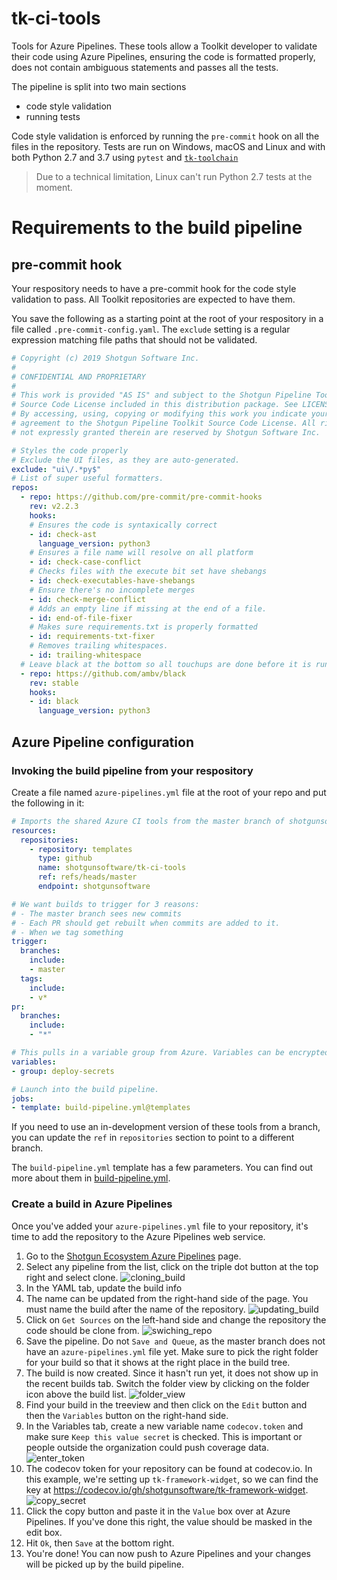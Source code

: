 # tk-ci-tools

Tools for Azure Pipelines. These tools allow a Toolkit developer to validate their code using Azure Pipelines, ensuring the code is formatted properly, does not contain ambiguous statements and passes all the tests.

The pipeline is split into two main sections
- code style validation
- running tests

Code style validation is enforced by running the `pre-commit` hook on all the files in the repository. Tests are run on Windows, macOS and Linux and with both Python 2.7 and 3.7 using `pytest` and [`tk-toolchain`](https://github.com/shotgunsoftware/tk-toolchain)

> Due to a technical limitation, Linux can't run Python 2.7 tests at the moment.

# Requirements to the build pipeline

## pre-commit hook

Your respository needs to have a pre-commit hook for the code style validation to pass. All Toolkit repositories are expected to have them.

You save the following as a starting point at the root of your respository in a file called `.pre-commit-config.yaml`. The `exclude` setting is a regular expression matching file paths that should not be validated.

```yaml
# Copyright (c) 2019 Shotgun Software Inc.
#
# CONFIDENTIAL AND PROPRIETARY
#
# This work is provided "AS IS" and subject to the Shotgun Pipeline Toolkit
# Source Code License included in this distribution package. See LICENSE.
# By accessing, using, copying or modifying this work you indicate your
# agreement to the Shotgun Pipeline Toolkit Source Code License. All rights
# not expressly granted therein are reserved by Shotgun Software Inc.

# Styles the code properly
# Exclude the UI files, as they are auto-generated.
exclude: "ui\/.*py$"
# List of super useful formatters.
repos:
  - repo: https://github.com/pre-commit/pre-commit-hooks
    rev: v2.2.3
    hooks:
    # Ensures the code is syntaxically correct
    - id: check-ast
      language_version: python3
    # Ensures a file name will resolve on all platform
    - id: check-case-conflict
    # Checks files with the execute bit set have shebangs
    - id: check-executables-have-shebangs
    # Ensure there's no incomplete merges
    - id: check-merge-conflict
    # Adds an empty line if missing at the end of a file.
    - id: end-of-file-fixer
    # Makes sure requirements.txt is properly formatted
    - id: requirements-txt-fixer
    # Removes trailing whitespaces.
    - id: trailing-whitespace
  # Leave black at the bottom so all touchups are done before it is run.
  - repo: https://github.com/ambv/black
    rev: stable
    hooks:
    - id: black
      language_version: python3
```

## Azure Pipeline configuration

### Invoking the build pipeline from your respository

Create a file named `azure-pipelines.yml` file at the root of your repo and put the following in it:

```yaml
# Imports the shared Azure CI tools from the master branch of shotgunsoftware/tk-ci-tools
resources:
  repositories:
    - repository: templates
      type: github
      name: shotgunsoftware/tk-ci-tools
      ref: refs/heads/master
      endpoint: shotgunsoftware

# We want builds to trigger for 3 reasons:
# - The master branch sees new commits
# - Each PR should get rebuilt when commits are added to it.
# - When we tag something
trigger:
  branches:
    include:
    - master
  tags:
    include:
    - v*
pr:
  branches:
    include:
    - "*"

# This pulls in a variable group from Azure. Variables can be encrypted or not.
variables:
- group: deploy-secrets

# Launch into the build pipeline.
jobs:
- template: build-pipeline.yml@templates
```

If you need to use an in-development version of these tools from a branch, you can update the `ref` in `repositories` section to point to a different branch.

The `build-pipeline.yml` template has a few parameters. You can find out more about them in [build-pipeline.yml](https://github.com/shotgunsoftware/tk-ci-tools/blob/master/build-pipeline.yml).

### Create a build in Azure Pipelines

Once you've added your `azure-pipelines.yml` file to your repository, it's time to add the repository to the Azure Pipelines web service.

1. Go to the [Shotgun Ecosystem Azure Pipelines](https://dev.azure.com/shotgun-ecosystem/Toolkit/_build) page.
2. Select any pipeline from the list, click on the triple dot button at the top right and select clone.
   ![cloning_build](resources/cloning_build.png)
3. In the YAML tab, update the build info
4. The name can be updated from the right-hand side of the page. You must name the build after the name of the repository.
   ![updating_build](resources/updating_build.png)
5. Click on `Get Sources` on the left-hand side and change the repository the code should be clone from.
    ![swiching_repo](resources/swiching_repo.png)
6. Save the pipeline. Do not `Save and Queue`, as the master branch does not have an `azure-pipelines.yml` file yet. Make sure to pick the right folder for your build so that it shows at the right place in the build tree.
7. The build is now created. Since it hasn't run yet, it does not show up in the recent builds tab. Switch the folder view by clicking on the folder icon above the build list.
   ![folder_view](resources/folder_view.png)
8. Find your build in the treeview and then click on the `Edit` button and then the `Variables` button on the right-hand side.
9. In the Variables tab, create a new variable name `codecov.token` and make sure `Keep this value secret` is checked. This is important or people outside the organization could push coverage data.
   ![enter_token](resources/enter_token.png)
10. The codecov token for your repository can be found at codecov.io. In this example, we're setting up `tk-framework-widget`, so we can find the key at https://codecov.io/gh/shotgunsoftware/tk-framework-widget.
   ![copy_secret](resources/copy_secret.png)
11. Click the copy button and paste it in the `Value` box over at Azure Pipelines. If you've done this right, the value should be masked in the edit box.
12. Hit `Ok`, then `Save` at the bottom right.
13. You're done! You can now push to Azure Pipelines and your changes will be picked up by the build pipeline.
